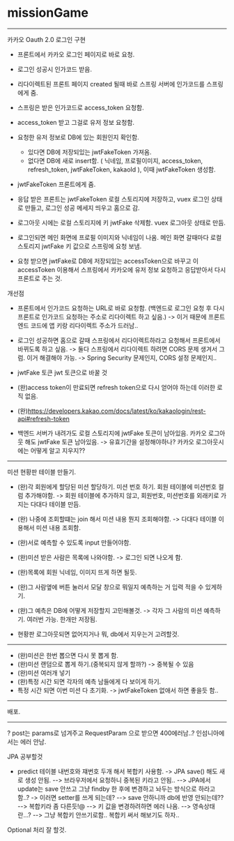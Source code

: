 # missionGame


------------------------------
카카오 Oauth 2.0 로그인 구현
 - 프론트에서 카카오 로그인 페이지로 바로 요청.
 - 로그인 성공시 인가코드 받음. 
 - 리다이렉트된 프론트 페이지 created 될때 바로 스프링 서버에 인가코드를 스프링에게 줌.
 - 스프링은 받은 인가코드로 access_token 요청함.
 - access_token 받고 그걸로 유저 정보 요청함.
 - 요청한 유저 정보로 DB에 있는 회원인지 확인함.
    - 있다면 DB에 저장되있는 jwtFakeToken 가져옴.
    - 없다면 DB에 새로 insert함. ( 닉네임, 프로필이미지, access_token, refresh_token, jwtFakeToken, kakaoId ), 이때 jwtFakeToken 생성함.
 - jwtFakeToken 프론트에게 줌.
 - 응답 받은 프론트는 jwtFakeToken 로컬 스토리지에 저장하고, vuex 로그인 상태로 만들고, 로그인 성공 메세지 띄우고 홈으로 감.

 - 로그아웃 시에는 로컬 스토리지에 키 jwtFake 삭제함. vuex 로그아웃 상태로 만듬. 
 
 - 로그인되면 메인 화면에 프로필 이미지와 닉네임이 나옴. 메인 화면 갈때마다 로컬 스토리지 jwtFake 키 값으로 스프링에 요청 보냄.
 - 요청 받으면 jwtFake로 DB에 저장되있는 accessToken으로 바꾸고 이 accessToken 이용해서 스프링에서 카카오에 유저 정보 요청하고 응답받아서 다시 프론트로 주는 것. 
 
 개선점
   - 프론트에서 인가코드 요청하는 URL로 바로 요청함. (백엔드로 로그인 요청 후 다시 프론트로 인가코드 요청하는 주소로 리다이렉트 하고 싶음.)
     -> 이거 때문에 프론트엔드 코드에 앱 키랑 리다이렉트 주소가 드러남..
   - 로그인 성공하면 홈으로 갈때 스프링에서 리다이렉트하라고 요청해서 프론트에서 바뀌도록 하고 싶음.
      -> 둘다 스프링에서 리다이렉트 하려면 CORS 문제 생겨서 그럼. 이거 해결해야 가능.
      -> Spring Security 문제인지, CORS 설정 문제인지..
      
   - jwtFake 토큰 jwt 토큰으로 바꿀 것

   - (완)access token이 만료되면 refresh token으로 다시 얻어야 하는데 이러한 로직 없음.
   - (완)https://developers.kakao.com/docs/latest/ko/kakaologin/rest-api#refresh-token 

   - 백엔드 서버가 내려가도 로컬 스토리지에 jwtFake 토큰이 남아있음. 카카오 로그아웃 해도 jwtFake 토큰 남아있음.
       -> 유효기간을 설정해야하나? 카카오 로그아웃시에는 어떻게 알고 지우지??
--------------------------------

미션 현황판 테이블 만들기.

  - (완)각 회원에게 할당된 미션 할당하기. 미션 번호 하기. 회원 테이블에 미션번호 컬럼 추가해야함.
     -> 회원 테이블에 추가하지 않고, 회원번호, 미션번호를 외래키로 가지는 다대다 테이블 만듬.
  - (완) 나중에 조회할떄는 join 해서 미션 내용 뭔지 조회해야함.
     -> 다대다 테이블 이용해서 미션 내용 조회함.
  
  - (완)서로 예측할 수 있도록 input 만들어야함.
  - (완)미션 받은 사람은 목록에 나와야함.
     -> 로그인 되면 나오게 함.
  - (완)목록에 회원 닉네임, 이미지 뜨게 하면 될듯.
  - (완)그 사람옆에 버튼 눌러서 모달 창으로 뭐일지 예측하는 거 입력 적을 수 있게하기.
  - (완)그 예측은 DB에 어떻게 저장할지 고민해볼것.
     -> 각자 그 사람의 미션 예측하기. 여러번 가능. 한개만 저장됨.
  - 현황판 로그아웃되면 없어지거나 뭐, db에서 지우는거 고려할것.

----------------------------------------------

  - (완)미션은 한번 뽑으면 다시 못 뽑게 함.
  - (완)미션 랜덤으로 뽑게 하기.(중복되지 않게 할까?)
    -> 중복될 수 있음
  - (완)미션 여러개 넣기
  - (완)특정 시간 되면 각자의 예측 남들에게 다 보이게 하기.
  - 특정 시간 되면 이번 미션 다 초기화. -> jwtFakeToken 없애서 하면 좋을듯 함..
---------------------------------------------

배포.

----------------------------------------------



? post는 params로 넘겨주고 RequestParam 으로 받으면 400에러남..? 인섬니아에서는 에러 안남.


JPA 공부할것
  -  predict 테이블 내번호와 쟤번호 두개 해서 복합키 사용함. -> JPA save() 해도 새로 생성 안됨.
    --> 브라우저에서 요청하니 중복된 키라고 안됨.. 
    --> JPA에서 update는 save 안쓰고 그냥 findby 한 후에 변경하고 놔두는 방식으로 하라고 함..? -> 이러면 setter를 쓰게 되는데?
    --> save 안하니까 db에 반영  안되는데??
    --> 복합키라 좀 다른듯!@
    --> 키 값을 변경하려하면 에러 나옴.
    --> 영속상태란...?
    --> 그냥 복합키 안쓰기로함.. 복합키 써서 해보기도 하자..

Optional 처리 잘 할것.






